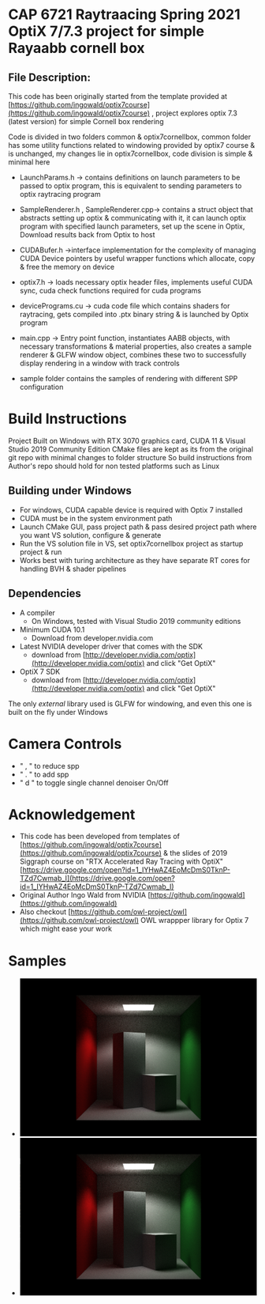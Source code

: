 # CAP 6721 Raytraacing Spring 2021 OptiX 7/7.3 project for simple Rayaabb cornell box

## File Description:
This code has been originally started from the template provided at [https://github.com/ingowald/optix7course](https://github.com/ingowald/optix7course) , project explores optix 7.3 (latest version) for simple Cornell box rendering

Code is divided in two folders common & optix7cornellbox, common folder has some utility functions related to windowing provided by optix7 course & is unchanged, my changes lie in optix7cornellbox, code division is simple & minimal here

* LaunchParams.h  -> contains definitions on launch parameters to be passed to optix program, this is equivalent to sending parameters to optix raytracing program

* SampleRenderer.h , SampleRenderer.cpp-> contains a struct object that abstracts setting up optix & communicating with it, it can launch optix program with specified launch parameters, set up the scene in Optix, Download results back from Optix to host

* CUDABufer.h ->interface implementation for the complexity of managing CUDA Device pointers by useful wrapper functions which allocate, copy & free the memory on device

* optix7.h -> loads necessary optix header files, implements useful CUDA sync, cuda check functions required for cuda programs

* devicePrograms.cu -> cuda code file which contains shaders for raytracing, gets compiled into .ptx binary string & is launched by Optix program


* main.cpp -> Entry point function, instantiates AABB objects, with necessary transformations & material properties, also creates a sample renderer & GLFW window object, combines these two to successfully display rendering in a window with track controls

* sample folder contains the samples of rendering with different SPP configuration

# Build Instructions 
  Project Built on Windows with RTX 3070 graphics card, CUDA 11 & Visual Studio 2019 Community Edition
  CMake files are kept as its from the original git repo with minimal changes to folder structure
  So build instructions from Author's repo should hold for non tested platforms such as Linux

## Building under Windows
  * For windows, CUDA capable device is required with Optix 7 installed
  * CUDA must be in the system environment path
  * Launch CMake GUI, pass project path & pass desired project path where you want VS solution, configure &  generate
  * Run the VS solution file in VS, set optix7cornellbox project as startup project & run
  * Works best with turing architecture as they have separate RT cores for handling BVH & shader pipelines

## Dependencies

- A compiler
    - On Windows, tested with Visual Studio 2019 community editions
- Minimum CUDA 10.1
    - Download from developer.nvidia.com
- Latest NVIDIA developer driver that comes with the SDK
    - download from [http://developer.nvidia.com/optix](http://developer.nvidia.com/optix) and click "Get OptiX"
- OptiX 7 SDK
    - download from [http://developer.nvidia.com/optix](http://developer.nvidia.com/optix) and click "Get OptiX"
    

The only *external* library used is GLFW for windowing, and
even this one is built on the fly under Windows

# Camera Controls
  - " , " to reduce spp
  - " . " to add spp
  - " d " to toggle single channel denoiser On/Off


# Acknowledgement 
  - This code has been developed from templates of [https://github.com/ingowald/optix7course](https://github.com/ingowald/optix7course) & the slides of 2019 Siggraph course on "RTX Accelerated Ray Tracing with OptiX"  [https://drive.google.com/open?id=1_IYHwAZ4EoMcDmS0TknP-TZd7Cwmab_I](https://drive.google.com/open?id=1_IYHwAZ4EoMcDmS0TknP-TZd7Cwmab_I)
  - Original Author Ingo Wald from NVIDIA [https://github.com/ingowald](https://github.com/ingowald)
  - Also checkout [https://github.com/owl-project/owl](https://github.com/owl-project/owl) OWL wrappper library for Optix 7 which might ease your work

# Samples
  - ![alt text](samples/64spp+Denoiser.PNG)
  - ![alt text](samples/64spp+noDenoiser.PNG)
